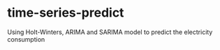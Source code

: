 # time-series-predict
Using Holt-Winters, ARIMA and SARIMA model to predict the electricity consumption
